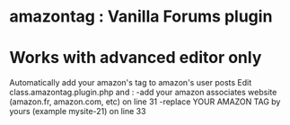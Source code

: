 # amazontag : Vanilla Forums plugin
# Works with advanced editor only
Automatically add your amazon's tag to amazon's user posts
Edit class.amazontag.plugin.php and :
-add your amazon associates website (amazon.fr, amazon.com, etc) on line 31
-replace YOUR AMAZON TAG by yours (example mysite-21) on line 33
